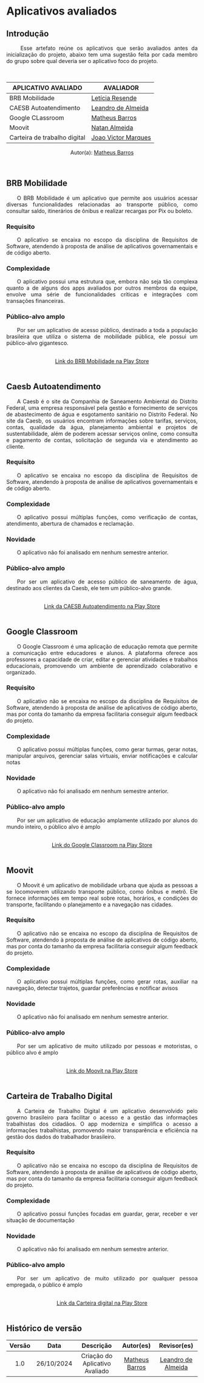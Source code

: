 # Aplicativos avaliados

## Introdução
<p align="justify">&emsp;&emsp; Esse artefato reúne os aplicativos que serão avaliados antes da inicialização do projeto, abaixo tem uma sugestão feita por cada membro do grupo sobre qual deveria ser o aplicativo foco do projeto.</p>
<br>

<center>

| APLICATIVO AVALIADO | AVALIADOR |
|---------------------|-----------|
|BRB Mobilidade                     | [Letícia Resende](https://github.com/LeticiaResende23)  |
|CAESB Autoatendimento                     | [Leandro de Almeida](https://github.com/leomitx10)  |
|Google CLassroom                     | [Matheus Barros](https://github.com/Ninja-Haiyai)  |
|Moovit                     | [Natan Almeida](https://github.com/natanalmeida03)  |
|Carteira de trabalho digital                     | [Joao Victor Marques](https://github.com/jmarquees)  |

<center>
<p>Autor(a): <a href="https://github.com/Ninja-Haiyai" target="_blank">Matheus Barros</a></p>
</center>

</center>
<br>

## BRB Mobilidade

<p align="justify">&emsp;&emsp;O BRB Mobilidade é um aplicativo que permite aos usuários acessar diversas funcionalidades relacionadas ao transporte público, como consultar saldo, itinerários de ônibus e realizar recargas por Pix ou boleto.</p>

### Requisito  
<p align="justify">&emsp;&emsp;O aplicativo se encaixa no escopo da disciplina de Requisitos de Software, atendendo à proposta de análise de aplicativos governamentais e de código aberto.</p>  

### Complexidade  
<p align="justify">&emsp;&emsp;O aplicativo possui uma estrutura que, embora não seja tão complexa quanto a de alguns dos apps avaliados por outros membros da equipe, envolve uma série de funcionalidades críticas e integrações com transações financeiras.</p>  

### Público-alvo amplo  
<p align="justify">&emsp;&emsp;Por ser um aplicativo de acesso público, destinado a toda a população brasileira que utiliza o sistema de mobilidade pública, ele possui um público-alvo gigantesco.</p>  


<br>

<center>
<a href="https://play.google.com/store/apps/details?id=br.com.brb.mobilidade&hl=pt_BR" target="_blank">Link do BRB Mobilidade na Play Store</a>
</center>

<br>

## Caesb Autoatendimento

<p align="justify">&emsp;&emsp;A Caesb é o site da Companhia de Saneamento Ambiental do Distrito Federal, uma empresa responsável pela gestão e fornecimento de serviços de abastecimento de água e esgotamento sanitário no Distrito Federal. No site da Caesb, os usuários encontram informações sobre tarifas, serviços, contas, qualidade da água, planejamento ambiental e projetos de sustentabilidade, além de poderem acessar serviços online, como consulta e pagamento de contas, solicitação de segunda via e atendimento ao cliente.</p>

### Requisito  
<p align="justify">&emsp;&emsp;O aplicativo se encaixa no escopo da disciplina de Requisitos de Software, atendendo à proposta de análise de aplicativos governamentais e de código aberto.</p>  

### Complexidade  
<p align="justify">&emsp;&emsp;O aplicativo possui múltiplas funções, como verificação de contas, atendimento, abertura de chamados e reclamação.</p>  

### Novidade  
<p align="justify">&emsp;&emsp;O aplicativo não foi analisado em nenhum semestre anterior.</p>  

### Público-alvo amplo  
<p align="justify">&emsp;&emsp;Por ser um aplicativo de acesso público de saneamento de água, destinado aos clientes da Caesb, ele tem um público-alvo grande.</p>  
<br>

<center>
<a href="https://play.google.com/store/apps/details?id=br.gov.df.caesb.mobile&hl=pt_BR" target="_blank">Link da CAESB Autoatendimento na Play Store</a>
</center>

<br>

## Google Classroom
<p align="justify">&emsp;&emsp;O Google Classroom é uma aplicação de educação remota que permite a comunicação entre educadores e alunos. A plataforma oferece aos professores a capacidade de criar, editar e gerenciar atividades e trabalhos educacionais, promovendo um ambiente de aprendizado colaborativo e organizado.&emsp;&emsp;</p>

### Requisito  
<p align="justify">&emsp;&emsp;O aplicativo não se encaixa no escopo da disciplina de Requisitos de Software, atendendo à proposta de análise de aplicativos de código aberto, mas por conta do tamanho da empresa facilitaria conseguir algum feedback do projeto.</p>  

### Complexidade  
<p align="justify">&emsp;&emsp;O aplicativo possui múltiplas funções, como gerar turmas, gerar notas, manipular arquivos, gerenciar salas virtuais, enviar notificações e calcular notas</p>  

### Novidade  
<p align="justify">&emsp;&emsp;O aplicativo não foi analisado em nenhum semestre anterior.</p>  

### Público-alvo amplo  
<p align="justify">&emsp;&emsp;Por ser um aplicativo de educação amplamente utilizado por alunos do mundo inteiro, o público alvo é amplo</p>  

<br>

<center>
<a href="https://play.google.com/store/apps/details?id=com.google.android.apps.classroom&hl=pt_BR" target="_blank">Link do Google Classroom na Play Store</a>
</center>

<br>

## Moovit

<p align="justify">&emsp;&emsp;O Moovit é um aplicativo de mobilidade urbana que ajuda as pessoas a se locomoverem utilizando transporte público, como ônibus e metrô. Ele fornece informações em tempo real sobre rotas, horários, e condições do transporte, facilitando o planejamento e a navegação nas cidades.</p>

### Requisito  
<p align="justify">&emsp;&emsp;O aplicativo não se encaixa no escopo da disciplina de Requisitos de Software, atendendo à proposta de análise de aplicativos de código aberto, mas por conta do tamanho da empresa facilitaria conseguir algum feedback do projeto.</p>  

### Complexidade  
<p align="justify">&emsp;&emsp;O aplicativo possui múltiplas funções, como gerar rotas, auxiliar na navegação, detectar trajetos, guardar preferências e notificar avisos</p>  

### Novidade  
<p align="justify">&emsp;&emsp;O aplicativo não foi analisado em nenhum semestre anterior.</p>  

### Público-alvo amplo  
<p align="justify">&emsp;&emsp;Por ser um aplicativo de muito utilizado por pessoas e motoristas, o público alvo é amplo</p>  

<br>

<center>
<a href="https://play.google.com/store/search?q=moovit&c=apps&hl=pt_BR" target="_blank">Link do Moovit na Play Store</a>
</center>

<br>

## Carteira de Trabalho Digital

<p align="justify">&emsp;&emsp;A Carteira de Trabalho Digital é um aplicativo desenvolvido pelo governo brasileiro para facilitar o acesso e a gestão das informações trabalhistas dos cidadãos. O app moderniza e simplifica o acesso a informações trabalhistas, promovendo maior transparência e eficiência na gestão dos dados do trabalhador brasileiro.</p>

### Requisito  
<p align="justify">&emsp;&emsp;O aplicativo não se encaixa no escopo da disciplina de Requisitos de Software, atendendo à proposta de análise de aplicativos de código aberto, mas por conta do tamanho da empresa facilitaria conseguir algum feedback do projeto.</p>  

### Complexidade  
<p align="justify">&emsp;&emsp;O aplicativo possui funções focadas em guardar, gerar, receber e ver situação de documentação</p>  

### Novidade  
<p align="justify">&emsp;&emsp;O aplicativo não foi analisado em nenhum semestre anterior.</p>  

### Público-alvo amplo  
<p align="justify">&emsp;&emsp;Por ser um aplicativo de muito utilizado por qualquer pessoa empregada, o público é amplo</p>  

<br>

<center>
<a href="https://play.google.com/store/search?q=carteira+digital&c=apps&hl=pt_BR" target="_blank">Link da Carteira digital na Play Store</a>
</center>

<br>

## Histórico de versão

<center>

| Versão |    Data    |      Descrição       |       Autor(es)       |     Revisor(es)     |
| :-----: | :--------: | :------------------: | :-------------------: | :-----------------: |
|  1.0   | 26/10/2024 | Criação do Aplicativo Avaliado | [Matheus Barros](https://github.com/Ninja-Haiyai)  | [Leandro de Almeida](https://github.com/leomitx10)  |

</center>



